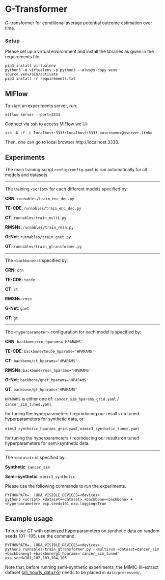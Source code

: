 G-Transformer
==============================

G-transformer for conditional average potential outcome estimation over time.

### Setup
Please set up a virtual environment and install the libraries as given in the requirements file.
```console
pip3 install virtualenv
python3 -m virtualenv -p python3 --always-copy venv
source venv/bin/activate
pip3 install -r requirements.txt
```

## MlFlow
To start an experiments server, run: 

`mlflow server --port=3333`

Connect via ssh to access MlFlow we UI:

`ssh -N -f -L localhost:3333:localhost:3333 <username>@<server-link>`

Then, one can go to local browser http://localhost:3333.

## Experiments

The main training script `config/config.yaml` is run automatically for all models and datasets.
___
The training `<script>` for each different models specified by:

**CRN**: `runnables/train_enc_dec.py`

**TE-CDE**: `runnables/train_enc_dec.py`

**CT**: `runnables/train_multi.py`

**RMSNs**: `runnables/train_rmsn.py`

**G-Net**: `runnables/train_gnet.py`

**GT**: `runnables/train_gtransformer.py`

___

The `<backbone>` is specified by:

**CRN**: `crn`

**TE-CDE**: `tecde`

**CT**: `ct`

**RMSNs**: `rmsn`

**G-Net**: `gnet`

**GT**: `gt`
___

The `<hyperparameter>` configuration for each model is specified by:

**CRN**: `backbone/crn_hparams='HPARAMS'`

**TE-CDE**: `backbone/tecde_hparams='HPARAMS'`

**CT**: `backbone/ct_hparams='HPARAMS'`

**RMSNs**: `backbone/rmsn_hparams='HPARAMS'`

**G-Net**: `backbone/gnet_hparams='HPARAMS'`

**GT**: `backbone/gt_hparams='HPARAMS'`

`HPARAMS` is either one of:
`cancer_sim_hparams_grid.yaml` / `cancer_sim_tuned.yaml`,

for tuning the hyperparameters / reproducing our results on tuned hyperparameters for synthetic data, or:

`mimi3_synthetic_hparams_grid.yaml`, `mimic3_synthetic_tuned.yaml`

for tuning the hyperparameters / reproducing our results on tuned hyperparameters for semi-synthetic data.

___

The `<dataset>` is specified by:

**Synthetic**: `cancer_sim`

**Semi-synthetic**: `mimic3_synthetic`

Please use the following commands to run the experiments. 
```console
PYTHONPATH=. CUDA_VISIBLE_DEVICES=<devices> 
python3 <script> +dataset=<dataset> +backbone=<backbone> +<hyperparameter> exp.seed=101 exp.logging=True 
```

## Example usage
To run our GT with optimized hyperparameters on synthetic data on random seeds 101--105, use the command:
```console
PYTHONPATH=. CUDA_VISIBLE_DEVICES=<devices> 
python3 runnables/train_gtransformer.py --multirun +dataset=cancer_sim +backbone=gt +backbone/gt_hparams='cancer_sim_tuned' exp.seed=101,102,103,104,105
```

Note that, before running semi-synthetic experiments, the MIMIC-III-extract dataset ([all_hourly_data.h5](https://github.com/MLforHealth/MIMIC_Extract)) needs to be placed in `data/processed/`.

